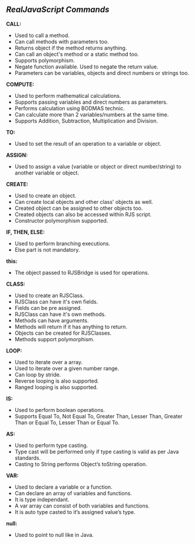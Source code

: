 *RealJavaScript Commands*
-----------------------

**CALL:**

 - Used to call a method.
 - Can call methods with parameters too.
 - Returns object if the method returns anything.
 - Can call an object's method or a static method too.
 - Supports polymorphism.
 - Negate function available. Used to negate the return value.
 - Parameters can be variables, objects and direct numbers or strings
   too.

**COMPUTE:**

 - Used to perform mathematical calculations.
 - Supports passing variables and direct numbers as parameters.
 - Performs calculation using BODMAS technic.
 - Can calculate more than 2 variables/numbers at the same time.
 - Supports Addition, Subtraction, Multiplication and Division.

	
**TO:**

 - Used to set the result of an operation to a variable or object.

**ASSIGN:**

 - Used to assign a value (variable or object or direct number/string)
   to another variable or object.

**CREATE:**

 - Used to create an object.
 - Can create local objects and other class' objects as well.
 - Created object can be assigned to other objects too.
 - Created objects can also be accessed within RJS script.
 - Constructor polymorphism supported.

	
**IF, THEN, ELSE:**

 - Used to perform branching executions.
 - Else part is not mandatory.

		
**this:**

 - The object passed to RJSBridge is used for operations.

**CLASS:**

 - Used to create an RJSClass.
 - RJSClass can have it's own fields.
 - Fields can be pre assigned.
 - RJSClass can have it's own methods.
 - Methods can have arguments.
 - Methods will return if it has anything to return.
 - Objects can be created for RJSClasses.
 - Methods support polymorphism.

**LOOP:**

 - Used to iterate over a array.
 - Used to iterate over a given number range.
 - Can loop by stride.
 - Reverse looping is also supported.
 - Ranged looping is also supported.

**IS:**

 - Used to perform boolean operations.
 - Supports Equal To, Not Equal To, Greater Than, Lesser Than, Greater
   Than or Equal To, Lesser Than or Equal To.

**AS:**

 - Used to perform type casting.
 - Type cast will be performed only if type casting is valid as per Java
   standards.
 - Casting to String performs Object’s toString operation.

**VAR:**

 - Used to declare a variable or a function.
 - Can declare an array of variables and functions.
 - It is type independant.
 - A var array can consist of both variables and functions.
 - It is auto type casted to it’s assigned value’s type.

**null:**

 - Used to point to null like in Java.
